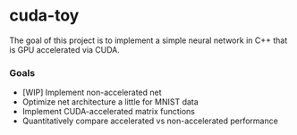 # cuda-toy

The goal of this project is to implement a simple neural network in C++ that is GPU accelerated via CUDA.

### Goals
- [WIP] Implement non-accelerated net
- Optimize net architecture a little for MNIST data
- Implement CUDA-accelerated matrix functions
- Quantitatively compare accelerated vs non-accelerated performance

